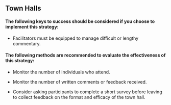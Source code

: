 ## Town Halls
#### The following keys to success should be considered if you choose to implement this strategy:
- Facilitators must be equipped to manage difficult or lengthy commentary.

#### The following methods are recommended to evaluate the effectiveness of this strategy:
- Monitor the number of individuals who attend.

- Monitor the number of written comments or feedback received.

- Consider asking participants to complete a short survey before leaving to collect feedback on the format and efficacy of the town hall.
